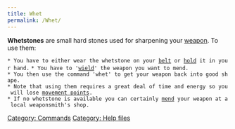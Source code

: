 ```yaml
---
title: Whet
permalink: /Whet/
---
```


**Whetstones** are small hard stones used for sharpening your
[weapon](weapon "wikilink"). To use them:

`* You have to either wear the whetstone on your `[`belt`](belt "wikilink")` or `[`hold`](hold "wikilink")` it in your hand.`
`* You have to '`[`wield`](wield "wikilink")`' the weapon you want to mend.`
`* You then use the command 'whet' to get your weapon back into good shape.`
`* Note that using them requires a great deal of time and energy so you will lose `[`movement points`](movement_points "wikilink")`.`
`* If no whetstone is available you can certainly `[`mend`](mend "wikilink")` your weapon at a local weaponsmith's shop.`

[Category: Commands](Category:_Commands "wikilink") [Category: Help
files](Category:_Help_files "wikilink")